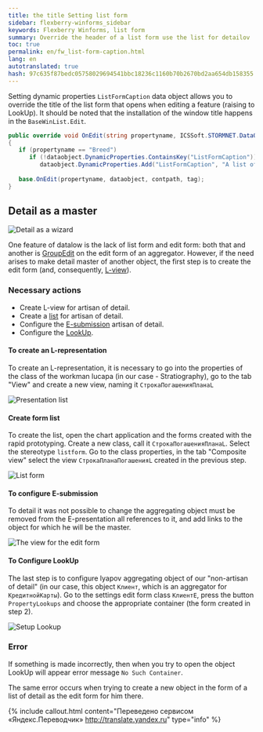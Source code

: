 ```yaml
---
title: the title Setting list form
sidebar: flexberry-winforms_sidebar
keywords: Flexberry Winforms, list form
summary: Override the header of a list form use the list for detailov
toc: true
permalink: en/fw_list-form-caption.html
lang: en
autotranslated: true
hash: 97c635f87bedc05758029694541bbc18236c1160b70b2670bd2aa654db158355
---
```


Setting dynamic properties `ListFormCaption` data object allows you to override the title of the list form that opens when editing a feature (raising to LookUp).
It should be noted that the installation of the window title happens in the `BaseWinList.Edit`.

```csharp
public override void OnEdit(string propertyname, ICSSoft.STORMNET.DataObject dataobject, string contpath, object tag)
{
   if (propertyname == "Breed")
      if (!dataobject.DynamicProperties.ContainsKey("ListFormCaption"))
         dataobject.DynamicProperties.Add("ListFormCaption", "A list of all breeds");
  
   base.OnEdit(propertyname, dataobject, contpath, tag);
}
```

## Detail as a master

![Detail as a wizard](/images/pages/products/flexberry-winforms/forms/connect-details-master.png)

One feature of datalow is the lack of list form and edit form: both that and another is [GroupEdit](fw_group-edit.html) on the edit form of an aggregator. However, if the need arises to make detail master of another object, the first step is to create the edit form (and, consequently, [L-view](fd_l-view.html)).

### Necessary actions

* Create L-view for artisan of detail.
* Create a [list](fd_key-concepts.html) for artisan of detail.
* Configure the [E-submission](fd_e-view.html) artisan of detail.
* Configure the [LookUp](fw_lookup.html).

#### To create an L-representation

To create an L-representation, it is necessary to go into the properties of the class of the workman lucapa (in our case - Stratiography), go to the tab "View" and create a new view, naming it `СтрокаПогашенияПланаL`

![Presentation list](/images/pages/products/flexberry-winforms/forms/connect-details-master-l-view.png)

#### Create form list

To create the list, open the chart application and the forms created with the rapid prototyping. Create a new class, call it `СтрокаПогашенияПланаL`. Select the stereotype `listform`. Go to the class properties, in the tab "Composite view" select the view `СтрокаПланаПогашенияL` created in the previous step.

![List form](/images/pages/products/flexberry-winforms/forms/connect-details-master-l-form.png)

#### To configure E-submission

To detail it was not possible to change the aggregating object must be removed from the E-presentation all references to it, and add links to the object for which he will be the master.

![The view for the edit form](/images/pages/products/flexberry-winforms/forms/connect-details-master-e-view.png)

#### To Configure LookUp

The last step is to configure lyapov aggregating object of our "non-artisan of detail" (in our case, this object `Клиент`, which is an aggregator for `КредитнойКарты`). Go to the settings edit form class `КлиентE`, press the button `PropertyLookups` and choose the appropriate container (the form created in step 2).

![Setup Lookup](/images/pages/products/flexberry-winforms/forms/connect-details-master-lookups.png)

### Error

If something is made incorrectly, then when you try to open the object LookUp will appear error message `No Such Container`.

The same error occurs when trying to create a new object in the form of a list of detail as the edit form for him there.



{% include callout.html content="Переведено сервисом «Яндекс.Переводчик» <http://translate.yandex.ru>" type="info" %}